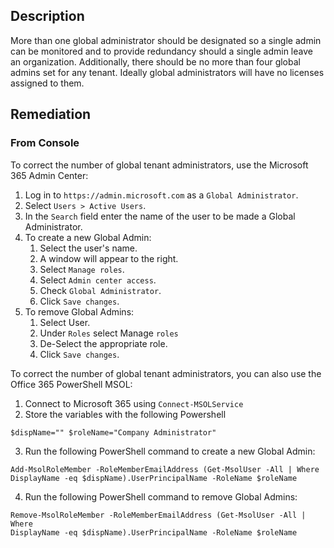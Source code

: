 ## Description

More than one global administrator should be designated so a single admin can be monitored and to provide redundancy should a single admin leave an organization. Additionally, there should be no more than four global admins set for any tenant. Ideally global administrators will have no licenses assigned to them.

## Remediation

### From Console

To correct the number of global tenant administrators, use the Microsoft 365 Admin Center:

1. Log in to `https://admin.microsoft.com` as a `Global Administrator`.
2. Select `Users > Active Users`.
3. In the `Search` field enter the name of the user to be made a Global Administrator.
4. To create a new Global Admin:
   1. Select the user's name.
   2. A window will appear to the right.
   3. Select `Manage roles`.
   4. Select `Admin center access`.
   5. Check `Global Administrator`.
   6. Click `Save changes`.
5. To remove Global Admins:
   1. Select User.
   2. Under `Roles` select Manage `roles`
   3. De-Select the appropriate role.
   4. Click `Save changes`.

To correct the number of global tenant administrators, you can also use the Office 365 PowerShell MSOL:

1. Connect to Microsoft 365 using `Connect-MSOLService`
2. Store the variables with the following Powershell

```
$dispName="" $roleName="Company Administrator"
```

3. Run the following PowerShell command to create a new Global Admin:

```
Add-MsolRoleMember -RoleMemberEmailAddress (Get-MsolUser -All | Where
DisplayName -eq $dispName).UserPrincipalName -RoleName $roleName
```

4. Run the following PowerShell command to remove Global Admins:

```
Remove-MsolRoleMember -RoleMemberEmailAddress (Get-MsolUser -All | Where
DisplayName -eq $dispName).UserPrincipalName -RoleName $roleName
```
